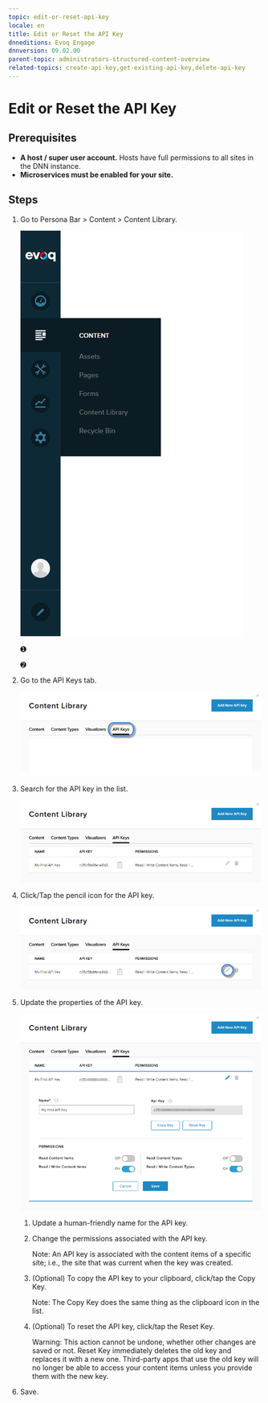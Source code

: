 ```yaml
---
topic: edit-or-reset-api-key
locale: en
title: Edit or Reset the API Key
dnneditions: Evoq Engage
dnnversion: 09.02.00
parent-topic: administrators-structured-content-overview
related-topics: create-api-key,get-existing-api-key,delete-api-key
---
```


# Edit or Reset the API Key

## Prerequisites

*   **A host / super user account.** Hosts have full permissions to all sites in the DNN instance.
*   **Microservices must be enabled for your site.**

## Steps

1.  Go to Persona Bar \> Content \> Content Library.
    
    ![Persona Bar > Content > Content Library](img/scr-pbar-host-Content-E91.png)
    
    ➊
    
    ➋
    
2.  Go to the API Keys tab.
    
    ![API Keys](img/scr-pbtabs-host-Content-ContentLibrary-APIKeys-E91.png)
    
3.  Search for the API key in the list.
    
      
    
    ![API key list](img/scr-APIKey-list-E91.png)
    
      
    
4.  Click/Tap the pencil icon for the API key.
    
      
    
    ![API key list > pencil icon](img/scr-APIKey-list-pencil-icon-E91.png)
    
      
    
5.  Update the properties of the API key.
    
      
    
    ![API key name and permissions](img/scr-APIKey-properties-existing-E91.png)
    
      
    
    1.  Update a human-friendly name for the API key.
    2.  Change the permissions associated with the API key.
        
        Note: An API key is associated with the content items of a specific site; i.e., the site that was current when the key was created.
        
    3.  (Optional) To copy the API key to your clipboard, click/tap the Copy Key.
        
        Note: The Copy Key does the same thing as the clipboard icon in the list.
        
    4.  (Optional) To reset the API key, click/tap the Reset Key.
        
        Warning: This action cannot be undone, whether other changes are saved or not. Reset Key immediately deletes the old key and replaces it with a new one. Third-party apps that use the old key will no longer be able to access your content items unless you provide them with the new key.
        
6.  Save.